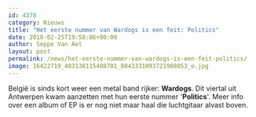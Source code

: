 ```yaml
---
id: 4378
category: Nieuws
title: "Het eerste nummer van Wardogs is een feit: Politics"
date: 2018-02-25T19:58:06+00:00
author: Seppe Van Ael
layout: post
permalink: /news/het-eerste-nummer-van-wardogs-is-een-feit-politics/
image: 16422719_483138115408701_8043331093721908053_o.jpg
---
```

België is sinds kort weer een metal band rijker: **Wardogs**. Dit viertal uit Antwerpen kwam aanzetten met hun eerste nummer '**Politics**'. Meer info over een album of EP is er nog niet maar haal die luchtgitaar alvast boven.

